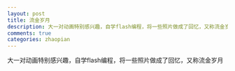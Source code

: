 ```yaml
---
layout: post
title: 流金岁月
description: 大一对动画特别感兴趣，自学flash编程，将一些照片做成了回忆，又称流金岁月
comments: true
categories: zhaopian
---
```


大一对动画特别感兴趣，自学flash编程，将一些照片做成了回忆，又称流金岁月
<object type="application/x-shockwave-flash" 
  data="/assets/post/流金岁月.swf" 
   width="100%" height="500">
  <param name="movie" value="/assets/post/流金岁月.swf" />  
   <param name="quality" value="high"/>
</object>